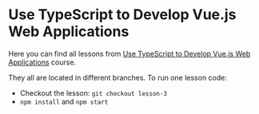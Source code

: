 # Use TypeScript to Develop Vue.js Web Applications

Here you can find all lessons from [Use TypeScript to Develop Vue.js Web Applications](https://egghead.io/courses/use-typescript-to-develop-vue-js-web-applications) course.

They all are located in different branches. To run one lesson code:

* Checkout the lesson: `git checkout lesson-3`
* `npm install` and `npm start`
